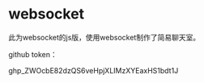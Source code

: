 # websocket

此为websocket的js版，使用websocket制作了简易聊天室。



github token：

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


